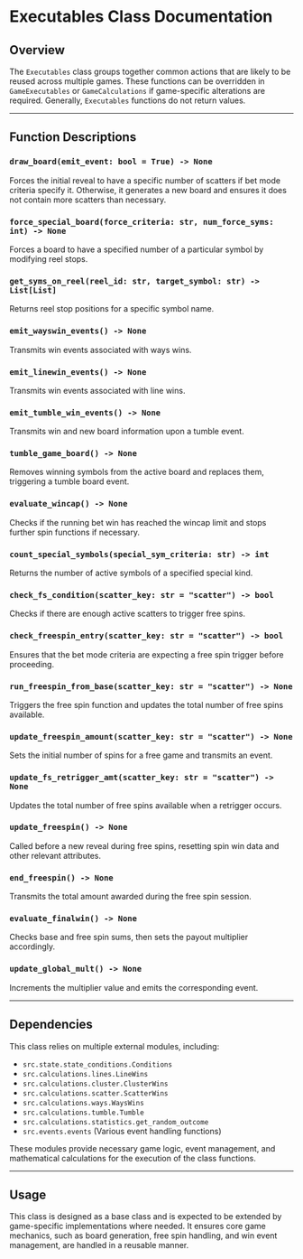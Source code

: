 # Executables Class Documentation

## Overview

The `Executables` class groups together common actions that are likely to be reused across multiple games. These functions can be overridden in `GameExecutables` or `GameCalculations` if game-specific alterations are required. Generally, `Executables` functions do not return values.

---

## Function Descriptions

### `draw_board(emit_event: bool = True) -> None`

Forces the initial reveal to have a specific number of scatters if bet mode criteria specify it. Otherwise, it generates a new board and ensures it does not contain more scatters than necessary.

### `force_special_board(force_criteria: str, num_force_syms: int) -> None`

Forces a board to have a specified number of a particular symbol by modifying reel stops.

### `get_syms_on_reel(reel_id: str, target_symbol: str) -> List[List]`

Returns reel stop positions for a specific symbol name.

### `emit_wayswin_events() -> None`

Transmits win events associated with ways wins.

### `emit_linewin_events() -> None`

Transmits win events associated with line wins.

### `emit_tumble_win_events() -> None`

Transmits win and new board information upon a tumble event.

### `tumble_game_board() -> None`

Removes winning symbols from the active board and replaces them, triggering a tumble board event.

### `evaluate_wincap() -> None`

Checks if the running bet win has reached the wincap limit and stops further spin functions if necessary.

### `count_special_symbols(special_sym_criteria: str) -> int`

Returns the number of active symbols of a specified special kind.

### `check_fs_condition(scatter_key: str = "scatter") -> bool`

Checks if there are enough active scatters to trigger free spins.

### `check_freespin_entry(scatter_key: str = "scatter") -> bool`

Ensures that the bet mode criteria are expecting a free spin trigger before proceeding.

### `run_freespin_from_base(scatter_key: str = "scatter") -> None`

Triggers the free spin function and updates the total number of free spins available.

### `update_freespin_amount(scatter_key: str = "scatter") -> None`

Sets the initial number of spins for a free game and transmits an event.

### `update_fs_retrigger_amt(scatter_key: str = "scatter") -> None`

Updates the total number of free spins available when a retrigger occurs.

### `update_freespin() -> None`

Called before a new reveal during free spins, resetting spin win data and other relevant attributes.

### `end_freespin() -> None`

Transmits the total amount awarded during the free spin session.

### `evaluate_finalwin() -> None`

Checks base and free spin sums, then sets the payout multiplier accordingly.

### `update_global_mult() -> None`

Increments the multiplier value and emits the corresponding event.

---

## Dependencies

This class relies on multiple external modules, including:

- `src.state.state_conditions.Conditions`
- `src.calculations.lines.LineWins`
- `src.calculations.cluster.ClusterWins`
- `src.calculations.scatter.ScatterWins`
- `src.calculations.ways.WaysWins`
- `src.calculations.tumble.Tumble`
- `src.calculations.statistics.get_random_outcome`
- `src.events.events` (Various event handling functions)

These modules provide necessary game logic, event management, and mathematical calculations for the execution of the class functions.

---

## Usage

This class is designed as a base class and is expected to be extended by game-specific implementations where needed. It ensures core game mechanics, such as board generation, free spin handling, and win event management, are handled in a reusable manner.
